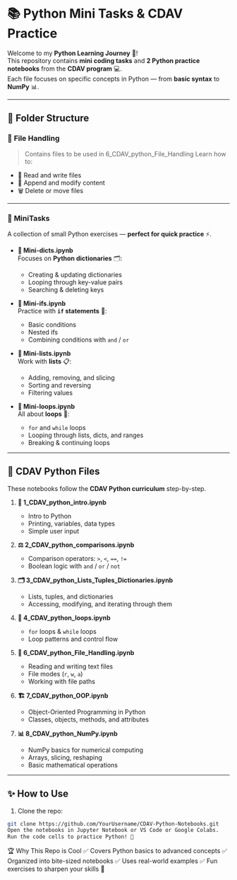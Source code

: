 # 📚 Python Mini Tasks & CDAV Practice  

Welcome to my **Python Learning Journey** 🚀!  
This repository contains **mini coding tasks** and **2 Python practice notebooks** from the **CDAV program** 💻.  
Each file focuses on specific concepts in Python — from **basic syntax** to **NumPy** 📊.  

---

## 📂 Folder Structure  

### 📁 **File Handling**  
> Contains files to be used in 6_CDAV_python_File_Handling 
Learn how to:
- 📄 Read and write files  
- 📜 Append and modify content  
- 🗑 Delete or move files  
---

### 📁 **MiniTasks**  
A collection of small Python exercises — **perfect for quick practice** ⚡.  

- **📒 Mini-dicts.ipynb**  
  Focuses on **Python dictionaries** 🗂:  
  - Creating & updating dictionaries  
  - Looping through key-value pairs  
  - Searching & deleting keys  

- **📒 Mini-ifs.ipynb**  
  Practice with **`if` statements** 🔀:  
  - Basic conditions  
  - Nested ifs  
  - Combining conditions with `and` / `or`  

- **📒 Mini-lists.ipynb**  
  Work with **lists** 📋:  
  - Adding, removing, and slicing  
  - Sorting and reversing  
  - Filtering values  

- **📒 Mini-loops.ipynb**  
  All about **loops** 🔁:  
  - `for` and `while` loops  
  - Looping through lists, dicts, and ranges  
  - Breaking & continuing loops  

---

## 🐍 **CDAV Python Files**  

These notebooks follow the **CDAV Python curriculum** step-by-step.  

1. **📘 1_CDAV_python_intro.ipynb**  
   - Intro to Python  
   - Printing, variables, data types  
   - Simple user input  

2. **⚖ 2_CDAV_python_comparisons.ipynb**  
   - Comparison operators: `>`, `<`, `==`, `!=`  
   - Boolean logic with `and` / `or` / `not`  

3. **🗂 3_CDAV_python_Lists_Tuples_Dictionaries.ipynb**  
   - Lists, tuples, and dictionaries  
   - Accessing, modifying, and iterating through them  

4. **🔁 4_CDAV_python_loops.ipynb**  
   - `for` loops & `while` loops  
   - Loop patterns and control flow  

5. **📂 6_CDAV_python_File_Handling.ipynb**  
   - Reading and writing text files  
   - File modes (`r`, `w`, `a`)  
   - Working with file paths  

6. **🏗 7_CDAV_python_OOP.ipynb**  
   - Object-Oriented Programming in Python  
   - Classes, objects, methods, and attributes  

7. **📊 8_CDAV_python_NumPy.ipynb**  
   - NumPy basics for numerical computing  
   - Arrays, slicing, reshaping  
   - Basic mathematical operations  

---

## ✨ How to Use  
1. Clone the repo:  
```bash
git clone https://github.com/YourUsername/CDAV-Python-Notebooks.git
Open the notebooks in Jupyter Notebook or VS Code or Google Colabs.
Run the code cells to practice Python! 🐍
```

🏆 Why This Repo is Cool
✅ Covers Python basics to advanced concepts
✅ Organized into bite-sized notebooks
✅ Uses real-world examples
✅ Fun exercises to sharpen your skills 🚀
